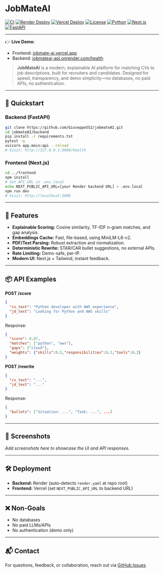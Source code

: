# JobMateAI

[![CI](https://github.com/Giuseppe552/jobmateAI/actions/workflows/ci.yml/badge.svg)](https://github.com/Giuseppe552/jobmateAI/actions/workflows/ci.yml)
[![Render Deploy](https://img.shields.io/badge/Backend-Render-blue?logo=render)](https://render.com/)
[![Vercel Deploy](https://img.shields.io/badge/Frontend-Vercel-black?logo=vercel)](https://vercel.com/)
[![License](https://img.shields.io/badge/license-MIT-green.svg)](LICENSE)
[![Python](https://img.shields.io/badge/Python-3.11-blue.svg?logo=python)](https://www.python.org/)
[![Next.js](https://img.shields.io/badge/Next.js-14-black?logo=next.js)](https://nextjs.org/)
[![FastAPI](https://img.shields.io/badge/FastAPI-Backend-009688?logo=fastapi)](https://fastapi.tiangolo.com/)

---

👉 **Live Demo:**  
- Frontend: [jobmate-ai.vercel.app](https://jobmate-ai-six.vercel.app/)
- Backend: [jobmateai-api.onrender.com/health](https://jobmateai-api.onrender.com/health)


> **JobMateAI** is a modern, explainable AI platform for matching CVs to job descriptions, built for recruiters and candidates. Designed for speed, transparency, and demo simplicity—no databases, no paid APIs, no authentication.

---

## 🏁 Quickstart
 
### Backend (FastAPI)
```bash
git clone https://github.com/Giuseppe552/jobmateAI.git
cd jobmateAI/backend
pip install -r requirements.txt
pytest -q
uvicorn app.main:api --reload
# Visit: http://127.0.0.1:8000/health
```

### Frontend (Next.js)
```bash
cd ../frontend
npm install
# Set API URL in .env.local
echo NEXT_PUBLIC_API_URL=[your Render backend URL] > .env.local
npm run dev
# Visit: http://localhost:3000
```

---

## 🧠 Features

- **Explainable Scoring:** Cosine similarity, TF-IDF n-gram matches, and gap analysis.
- **Embeddings Cache:** Fast, file-based, using MiniLM-L6-v2.
- **PDF/Text Parsing:** Robust extraction and normalization.
- **Deterministic Rewrite:** STAR/CAR bullet suggestions, no external APIs.
- **Rate Limiting:** Demo-safe, per-IP.
- **Modern UI:** Next.js + Tailwind, instant feedback.

---

## 📦 API Examples

**POST /score**
```json
{
  "cv_text": "Python developer with AWS experience",
  "jd_text": "Looking for Python and AWS skills"
}
```
Response:
```json
{
  "score": 0.87,
  "matches": ["python", "aws"],
  "gaps": ["cloud"],
  "weights": {"skills":0.5,"responsibilities":0.3,"tools":0.2}
}
```

**POST /rewrite**
```json
{
  "cv_text": "...",
  "jd_text": "..."
}
```
Response:
```json
{
  "bullets": ["Situation: ...", "Task: ...", ...]
}
```

---

## 📸 Screenshots

*Add screenshots here to showcase the UI and API responses.*

---

## 🛠️ Deployment

- **Backend:** Render (auto-detects `render.yaml` at repo root)
- **Frontend:** Vercel (set `NEXT_PUBLIC_API_URL` to backend URL)

---

## ❌ Non-Goals

- No databases
- No paid LLMs/APIs
- No authentication (demo only)

---

## 📬 Contact

For questions, feedback, or collaboration, reach out via [GitHub Issues](https://github.com/Giuseppe552/jobmateAI/issues).
